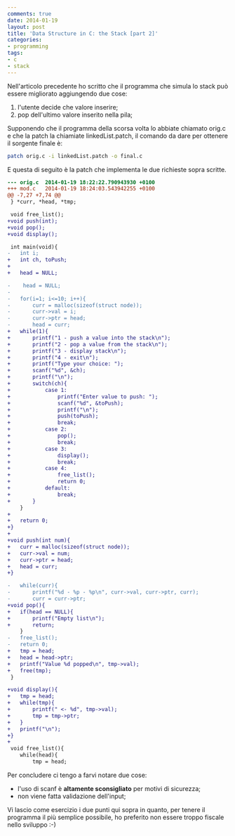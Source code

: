 ```yaml
---
comments: true
date: 2014-01-19
layout: post
title: 'Data Structure in C: the Stack [part 2]'
categories:
- programming
tags:
- c
- stack
---
```


Nell'articolo precedente ho scritto che il programma che simula lo stack può essere migliorato aggiungendo due cose:

  1. l'utente decide che valore inserire;
  2. pop dell'ultimo valore inserito nella pila;

Supponendo che il programma della scorsa volta lo abbiate chiamato orig.c e che la patch la chiamiate linkedList.patch, il comando da dare per ottenere il sorgente finale è:
    
```sh
patch orig.c -i linkedList.patch -o final.c
```

E questa di seguito è la patch che implementa le due richieste sopra scritte.
    
```diff
--- orig.c	2014-01-19 18:22:22.790943930 +0100
+++ mod.c	2014-01-19 18:24:03.543942255 +0100
@@ -7,27 +7,74 @@
 } *curr, *head, *tmp;

 void free_list();
+void push(int);
+void pop();
+void display();

 int main(void){
-	int i;
+	int ch, toPush;
+	
+	head = NULL;

-    head = NULL;
-    
-	for(i=1; i<=10; i++){ 
-		curr = malloc(sizeof(struct node));
-		curr->val = i;
-		curr->ptr = head;
-		head = curr;
+	while(1){
+		printf("1 - push a value into the stack\n");
+		printf("2 - pop a value from the stack\n");
+		printf("3 - display stack\n");
+		printf("4 - exit\n");
+		printf("Type your choice: ");
+		scanf("%d", &ch);
+		printf("\n");
+		switch(ch){
+			case 1:
+				printf("Enter value to push: ");
+				scanf("%d", &toPush);
+				printf("\n");
+				push(toPush);
+				break;
+			case 2:
+				pop();
+				break;
+			case 3:
+				display();
+				break;
+			case 4:
+				free_list();
+				return 0;
+			default:
+				break;
+		}
 	}
+	
+	return 0;
+}
+
+void push(int num){
+	curr = malloc(sizeof(struct node));
+	curr->val = num;
+	curr->ptr = head;
+	head = curr;
+}

-	while(curr){
-		printf("%d - %p - %p\n", curr->val, curr->ptr, curr);
-		curr = curr->ptr;
+void pop(){
+	if(head == NULL){
+		printf("Empty list\n");
+		return;
 	}
-	free_list();
-	return 0;
+	tmp = head;
+	head = head->ptr;
+	printf("Value %d popped\n", tmp->val);
+	free(tmp);
 }

+void display(){
+	tmp = head;
+	while(tmp){
+		printf(" <- %d", tmp->val);
+		tmp = tmp->ptr;
+	}
+	printf("\n");
+}	
+
 void free_list(){
 	while(head){
 		tmp = head;
```

Per concludere ci tengo a farvi notare due cose:
	
  * l'uso di scanf è **altamente sconsigliato** per motivi di sicurezza;
  * non viene fatta validazione dell'input;

Vi lascio come esercizio i due punti qui sopra in quanto, per tenere il programma il più semplice possibile, ho preferito non essere troppo fiscale nello sviluppo :-)
